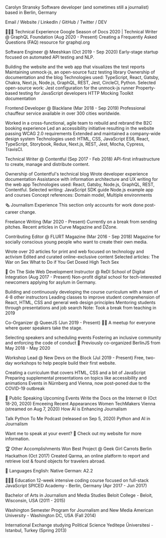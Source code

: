 Carolyn Stransky
Software developer (and sometimes still a journalist) based in Berlin, Germany

Email / Website / LinkedIn / GitHub / Twitter / DEV

👩🏼‍💻 Technical Experience
Google Season of Docs 2020 | Technical Writer @ GraphQL Foundation (Aug 2020 - Present)
Creating a Frequently Asked Questions (FAQ) resource for graphql.org


Software Engineer @ Meeshkan (Oct 2019 - Sep 2020)
Early-stage startup focused on automated API testing and NLP.

Building the website and the web app that visualizes the test reports
Maintaining unmock-js, an open-source fuzz testing library
Ownership of documentation and the blog
Technologies used: TypeScript, React, Gatsby, Chakra, Next.js, Node.js, GraphQL, REST, Jest, CircleCI, Python.
Selected open-source work:
Jest configuration for the unmock-js runner
Property-based testing for JavaScript developers
HTTP Mocking Toolkit documentation

Frontend Developer @ Blacklane (Mar 2018 - Sep 2019)
Professional chauffeur service available in over 300 cities worldwide.

Worked in a cross-functional, agile team to rebuild and rebrand the B2C booking experience
Led an accessibility initiative resulting in the website passing WCAG 2.0 requirements
Extended and maintained a company-wide design system
Technologies used: HTML, CSS, JavaScript ES6, React, TypeScript, Storybook, Redux, Next.js, REST, Jest, Mocha, Cypress, TravisCI.

Technical Writer @ Contentful (Sep 2017 - Feb 2018)
API-first infrastructure to create, manage and distribute content.

Ownership of Contentful's technical blog
Wrote developer experience documentation
Assistance with information architecture and UX writing for the web app
Technologies used: React, Gatsby, Node.js, GraphQL, REST, Contentful.
Selected writing:
JavaScript SDK guide
Node.js example app and courses
Concept references: Domain model, Multiple environments

🗞 Journalism Experience
This section only accounts for work done post-career change.


Freelance Writing (Mar 2020 - Present)
Currently on a break from sending pitches. Recent articles in Curve Magazine and DZone.


Contributing Editor @ FLURT Magazine (Mar 2016 - Sep 2018)
Magazine for socially conscious young people who want to create their own media.

Wrote over 20 articles for print and web focused on technology and activism
Edited and curated online-exclusive content
Selected articles:
The War on Sex
What to Do if You Get Doxed
High Tech Sex

📌 On The Side
Web Development Instructor @ ReDI School of Digital Integration (Aug 2017 - Present)
Non-profit digital school for tech-interested newcomers applying for asylum in Germany.

Building and continuously developing the course curriculum with a team of 4-8 other instructors
Leading classes to improve student comprehension of React, HTML, CSS and general web design principles
Mentoring students through presentations and job search
Note: Took a break from teaching in 2019

Co-Organizer @ QueerJS (Jun 2019 - Present)
🏳️‍🌈 A meetup for everyone where queer speakers take the stage.

Selecting speakers and scheduling events
Fostering an inclusive community and enforcing the code of conduct
🐻 Previously co-organized BerlinJS from May 2018 - May 2020

Workshop Lead @ New Devs on the Block (Jul 2019 - Present)
Free, two-day workshops to help people build their first website.

Creating a curriculum that covers HTML, CSS and a bit of JavaScript
Preparing supplemental presentations on topics like accessibility and animations
Events in Nürnberg and Vienna, now post-poned due to the COVID-19 outbreak

🎤 Public Speaking
Upcoming Events
Write the Docs on the Internet 🌐 (Oct 18-20, 2020)
Emceeing
Recent Appearances
Women TechMakers Vienna (streamed on Aug 7, 2020)
How AI is Enhancing Journalism

Talk Python To Me Podcast (released on Sep 5, 2020)
Python and AI in Journalism


Want me to speak at your event?
💖 Check out my website for more information.


🏆 Other Accomplishments
Won Best Project @ Geek Girl Carrots Berlin Hackathon (Oct 2017)
Created Qarma, an online platform to report and retrieve lost & found objects for travelers abroad.


💬 Languages
English: Native
German: A2.2


👩🏼‍🎓 Education
12-week intensive coding course focused on full-stack JavaScript
SPICED Academy - Berlin, Germany (Apr 2017 - Jun 2017)

Bachelor of Arts in Journalism and Media Studies
Beloit College - Beloit, Wisconsin, USA (2011 - 2015)

Washington Semester Program for Journalism and New Media
American University - Washington DC, USA (Fall 2014)

International Exchange studying Political Science
Yeditepe Üniversitesi - Istanbul, Turkey (Spring 2013)
